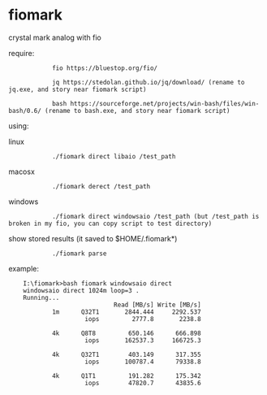 # fiomark
crystal mark analog with fio

require:

                fio https://bluestop.org/fio/
                
                jq https://stedolan.github.io/jq/download/ (rename to jq.exe, and story near fiomark script)
                
                bash https://sourceforge.net/projects/win-bash/files/win-bash/0.6/ (rename to bash.exe, and story near fiomark script)
                
using:

linux

                ./fiomark direct libaio /test_path

macosx

                ./fiomark derect /test_path

windows

                ./fiomark direct windowsaio /test_path (but /test_path is broken in my fio, you can copy script to test directory)

show stored results (it saved to $HOME/.fiomark*)

                ./fiomark parse

example:

        I:\fiomark>bash fiomark windowsaio direct
        windowsaio direct 1024m loop=3 .
        Running...
                                 Read [MB/s] Write [MB/s]
                1m      Q32T1       2844.444     2292.537
                         iops         2777.8       2238.8

                4k      Q8T8         650.146      666.898
                         iops       162537.3     166725.3

                4k      Q32T1        403.149      317.355
                         iops       100787.4      79338.8

                4k      Q1T1         191.282      175.342
                         iops        47820.7      43835.6
